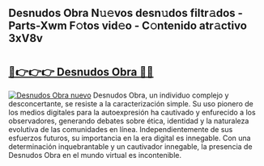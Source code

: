 ## Desnudos Obra N𝚞𝚎vos desn𝚞dos filtr𝚊dos - Parts-Xwm F𝚘tos vid𝚎o - C𝚘ntenido atr𝚊ctivo 3xV8v

# <h2><a href="http://mb8e6d.tromn.icu/?c=Desnudos+Obra">🔗👉👉👉 Desnudos Obra 🔗🔗</a></h2>

[![Desnudos Obra nuevo](https://i.imgur.com/pEAQMta.gif)](http://mb8e6d.tromn.icu/?c=Desnudos+Obra)
Desnudos Obra, un individuo complejo y desconcertante, se resiste a la caracterización simple. Su uso pionero de los medios digitales para la autoexpresión ha cautivado y enfurecido a los observadores, generando debates sobre ética, identidad y la naturaleza evolutiva de las comunidades en línea. Independientemente de sus esfuerzos futuros, su importancia en la era digital es innegable. Con una determinación inquebrantable y un cautivador innegable, la presencia de Desnudos Obra en el mundo virtual es incontenible.
